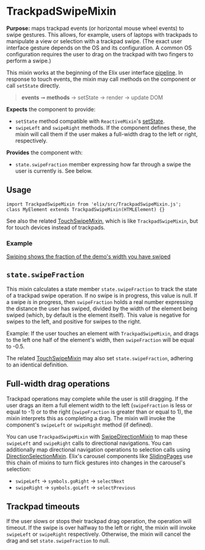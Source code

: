 # TrackpadSwipeMixin

**Purpose:** maps trackpad events (or horizontal mouse wheel events) to swipe gestures. This allows, for example, users of laptops with trackpads to manipulate a view or selection with a trackpad swipe. (The exact user interface gesture depends on the OS and its configuration. A common OS configuration requires the user to drag on the trackpad with two fingers to perform a swipe.)

This mixin works at the beginning of the Elix user interface [pipeline](pipeline). In response to touch events, the mixin may call methods on the component or call `setState` directly.

> **events** ➞ **methods** → setState → render → update DOM

**Expects** the component to provide:
* `setState` method compatible with `ReactiveMixin`'s [setState](ReactiveMixin#setState).
* `swipeLeft` and `swipeRight` methods. If the component defines these, the mixin will call them if the user makes a full-width drag to the left or right, respectively.

**Provides** the component with:
* `state.swipeFraction` member expressing how far through a swipe the user is currently is. See below.


## Usage

    import TrackpadSwipeMixin from 'elix/src/TrackpadSwipeMixin.js';
    class MyElement extends TrackpadSwipeMixin(HTMLElement) {}

See also the related [TouchSwipeMixin](TouchSwipeMixin), which is like `TrackpadSwipeMixin`, but for touch devices instead of trackpads.


### Example

[Swiping shows the fraction of the demo's width you have swiped](/demos/swipeDemo.html)


## `state.swipeFraction`

This mixin calculates a state member `state.swipeFraction` to track the state of a trackpad swipe operation. If no swipe is in progress, this value is null. If a swipe _is_ in progress, then `swipeFraction` holds a real number expressing the distance the user has swiped, divided by the width of the element being swiped (which, by default is the element itself). This value is negative for swipes to the left, and positive for swipes to the right.

Example: If the user touches an element with `TrackpadSwipeMixin`, and drags to the left one half of the element's width, then `swipeFraction` will be equal to -0.5.

The related [TouchSwipeMixin](TouchSwipeMixin) may also set `state.swipeFraction`, adhering to an identical definition.


## Full-width drag operations

Trackpad operations may complete while the user is still dragging. If the user drags an item a full element width to the left (`swipeFraction` is less or equal to -1) or to the right (`swipeFraction` is greater than or equal to 1), the mixin interprets this as completing a drag. The mixin will invoke the component's `swipeLeft` or `swipeRight` method (if defined).

You can use `TrackpadSwipeMixin` with [SwipeDirectionMixin](SwipeDirectionMixin) to map these `swipeLeft` and `swipeRight` calls to directional navigations. You can additionally map directional navigation operations to selection calls using [DirectionSelectionMixin](DirectionSelectionMixin). Elix's carousel components like [SlidingPages](SlidingPages) use this chain of mixins to turn flick gestures into changes in the carousel's selection:

* `swipeLeft` → `symbols.goRight` → `selectNext`
* `swipeRight` → `symbols.goLeft` → `selectPrevious`


## Trackpad timeouts

If the user slows or stops their trackpad drag operation, the operation will timeout. If the swipe is over halfway to the left or right, the mixin will invoke `swipeLeft` or `swipeRight` respectively. Otherwise, the mixin will cancel the drag and set `state.swipeFraction` to null.
